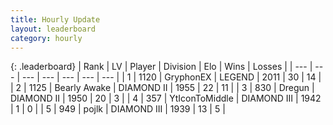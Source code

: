 ```yaml
---
title: Hourly Update
layout: leaderboard
category: hourly
---
```


{: .leaderboard}
| Rank | LV | Player | Division | Elo | Wins | Losses |
| --- | --- | --- | --- | --- | --- | --- |
| <span data-change="0">1</span> | 1120 | <span title="ID: 315148">GryphonEX</span> | LEGEND | <span data-change="0">2011</span> | <span data-change="0">30</span> | <span data-change="0">14</span> |
| <span data-change="0">2</span> | 1125 | <span title="ID: 417840">Bearly Awake</span> | DIAMOND II | <span data-change="-35">1955</span> | <span data-change="1">22</span> | <span data-change="3">11</span> |
| <span data-change="10">3</span> | 830 | <span title="ID: 337810">Dregun</span> | DIAMOND II | <span data-change="97">1950</span> | <span data-change="10">20</span> | <span data-change="1">3</span> |
| <span data-change="-1">4</span> | 357 | <span title="ID: 108623">YtIconToMiddle</span> | DIAMOND III | <span data-change="0">1942</span> | <span data-change="0">1</span> | <span data-change="0">0</span> |
| <span data-change="-1">5</span> | 949 | <span title="ID: 4783">pojlk</span> | DIAMOND III | <span data-change="0">1939</span> | <span data-change="0">13</span> | <span data-change="0">5</span> |